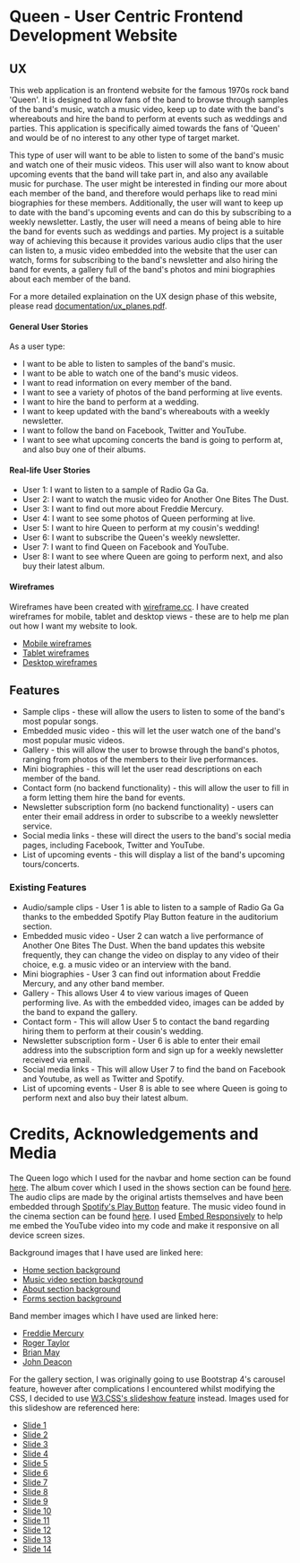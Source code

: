 # Queen - User Centric Frontend Development Website

## UX

This web application is an frontend website for the famous 1970s rock band 'Queen'. It is designed to allow fans of the band to browse through samples of the band's music, watch a music video, keep up to date with the band's whereabouts and hire the band to perform at events such as weddings and parties. This application is specifically aimed towards the fans of 'Queen' and would be of no interest to any other type of target market.

This type of user will want to be able to listen to some of the band's music and watch one of their music videos. This user will also want to know about upcoming events that the band will take part in, and also any available music for purchase. The user might be interested in finding our more about each member of the band, and therefore would perhaps like to read mini biographies for these members. Additionally, the user will want to keep up to date with the band's upcoming events and can do this by subscribing to a weekly newsletter. Lastly, the user will need a means of being able to hire the band for events such as weddings and parties. My project is a suitable way of achieving this because it provides various audio clips that the user can listen to, a music video embedded into the website that the user can watch, forms for subscribing to the band's newsletter and also hiring the band for events, a gallery full of the band's photos and mini biographies about each member of the band. 

For a more detailed explaination on the UX design phase of this website, please read [documentation/ux_planes.pdf](documentation/ux_planes.pdf). 

#### General User Stories

As a user type:
 - I want to be able to listen to samples of the band's music.
 - I want to be able to watch one of the band's music videos.
 - I want to read information on every member of the band.
 - I want to see a variety of photos of the band performing at live events.
 - I want to hire the band to perform at a wedding.
 - I want to keep updated with the band's whereabouts with a weekly newsletter.
 - I want to follow the band on Facebook, Twitter and YouTube.
 - I want to see what upcoming concerts the band is going to perform at, and also buy one of their albums.

#### Real-life User Stories

 - User 1: I want to listen to a sample of Radio Ga Ga.
 - User 2: I want to watch the music video for Another One Bites The Dust.
 - User 3: I want to find out more about Freddie Mercury.
 - User 4: I want to see some photos of Queen performing at live.
 - User 5: I want to hire Queen to perform at my cousin's wedding!
 - User 6: I want to subscribe the Queen's weekly newsletter.
 - User 7: I want to find Queen on Facebook and YouTube.
 - User 8: I want to see where Queen are going to perform next, and also buy their latest album.

#### Wireframes

Wireframes have been created with [wireframe.cc](https://wireframe.cc/). I have created wireframes for mobile, tablet and desktop views - these are to help me plan out how I want my website to look.
 - [Mobile wireframes](documentation/mobile_wireframes)
 - [Tablet wireframes](documentation/tablet_wireframes)
 - [Desktop wireframes](documentation/desktop_wireframes)

## Features

 - Sample clips - these will allow the users to listen to some of the band's most popular songs.
 - Embedded music video - this will let the user watch one of the band's most popular music videos.
 - Gallery - this will allow the user to browse through the band's photos, ranging from photos of the members to their live performances.
 - Mini biographies - this will let the user read descriptions on each member of the band.
 - Contact form (no backend functionality) - this will allow the user to fill in a form letting them hire the band for events.
 - Newsletter subscription form (no backend functionality) - users can enter their email address in order to subscribe to a weekly newsletter service.
 - Social media links - these will direct the users to the band's social media pages, including Facebook, Twitter and YouTube.
 - List of upcoming events - this will display a list of the band's upcoming tours/concerts.

### Existing Features 
 - Audio/sample clips - User 1 is able to listen to a sample of Radio Ga Ga thanks to the embedded Spotify Play Button feature in the auditorium section.
 - Embedded music video - User 2 can watch a live performance of Another One Bites The Dust. When the band updates this website frequently, they can change the video on display to any video of their choice, e.g. a music video or an interview with the band.
 - Mini biographies - User 3 can find out information about Freddie Mercury, and any other band member. 
 - Gallery - This allows User 4 to view various images of Queen performing live. As with the embedded video, images can be added by the band to expand the gallery.
 - Contact form - This will allow User 5 to contact the band regarding hiring them to perform at their cousin's wedding.
 - Newsletter subscription form - User 6 is able to enter their email address into the subscription form and sign up for a weekly newsletter received via email.
 - Social media links - This will allow User 7 to find the band on Facebook and Youtube, as well as Twitter and Spotify.
 - List of upcoming events - User 8 is able to see where Queen is going to perform next and also buy their latest album.

# Credits, Acknowledgements and Media

The Queen logo which I used for the navbar and home section can be found [here](https://upload.wikimedia.org/wikipedia/commons/7/74/Queen_Logo.png).
The album cover which I used in the shows section can be found [here](https://dvfnvgxhycwzf.cloudfront.net/media/SharedImage/image500/.f795-N2T/SharedImage-13049.jpg?t=e8cd0e49e6e9cd5df0d5).
The audio clips are made by the original artists themselves and have been embedded through [Spotify's Play Button](https://developer.spotify.com/documentation/widgets/generate/play-button/) feature.
The music video found in the cinema section can be found [here](https://youtu.be/NVIbCvfkO3E). I used [Embed Responsively](https://embedresponsively.com/) to help me embed the YouTube video into my code and make it responsive on all device screen sizes.

Background images that I have used are linked here:
 - [Home section background](https://www.rollingstone.com/wp-content/uploads/2018/06/queen-news-of-the-world-opener-c5bda6ed-0bdf-42c0-8d93-7b29ec5c4259.jpg?crop=900:600&width=440)
 - [Music video section background](https://cdn.cnn.com/cnn/interactive/2018/11/opinions/queen-live-aid-cnnphotos/media/01.jpg)
 - [About section background](http://images.tritondigitalcms.com/6616/sites/395/2019/01/09164809/GettyImages-2636592.jpg)
 - [Forms section background](http://www.asset1.net/tv/pictures/show/queen-live-in-budapest/Queen-Live-In-Budapest-02-16x9-1.jpg)

Band member images which I have used are linked here:
 - [Freddie Mercury](https://media.them.us/photos/5afc954001bb27001030e020/master/w_1280,c_limit/GettyImages-75509443.jpg)
 - [Roger Taylor](https://www.udiscovermusic.com/wp-content/uploads/2019/04/Queen-Roger-Taylor.jpg)
 - [Brian May](https://images.radiox.co.uk/images/34052?width=5261&crop=16_9&signature=yMKBDrExPGdpdgarU1jm83FLJjk=)
 - [John Deacon](http://www.queenonline.com/global/assets/modules/site/images/band/john_bio3.jpg)

For the gallery section, I was originally going to use Bootstrap 4's carousel feature, however after complications I encountered whilst modifying the CSS, I decided to use [W3.CSS's slideshow feature](https://www.w3schools.com/w3css/w3css_slideshow.asp) instead. Images used for this slideshow are referenced here:
 - [Slide 1](http://www.queenonline.com/global/assets/modules/site/images/gallery/1975_001.jpg)
 - [Slide 2](http://www.queenonline.com/global/assets/modules/site/images/gallery/1976_002.jpg)
 - [Slide 3](http://www.queenonline.com/global/assets/modules/site/images/gallery/1977_002.jpg)
 - [Slide 4](http://www.queenonline.com/global/assets/modules/site/images/gallery/1978_003.jpg)
 - [Slide 5](http://www.queenonline.com/global/assets/modules/site/images/gallery/1980_003.jpg)
 - [Slide 6](http://www.queenonline.com/global/assets/modules/site/images/gallery/1981_002.jpg)
 - [Slide 7](http://www.queenonline.com/global/assets/modules/site/images/gallery/1981_004.jpg)
 - [Slide 8](http://www.queenonline.com/global/assets/modules/site/images/gallery/1984_008.jpg)
 - [Slide 9](http://www.queenonline.com/global/assets/modules/site/images/gallery/1985_006.jpg)
 - [Slide 10](http://www.queenonline.com/global/assets/modules/site/images/gallery/1986_006.jpg)
 - [Slide 11](http://www.queenonline.com/global/assets/modules/site/images/gallery/1986_012.jpg)
 - [Slide 12](http://www.queenonline.com/global/assets/modules/site/images/gallery/1986_016.jpg)
 - [Slide 13](http://www.queenonline.com/global/assets/modules/site/images/gallery/1986_028.jpg)
 - [Slide 14](http://www.queenonline.com/global/assets/modules/site/images/gallery/2014.JPG)